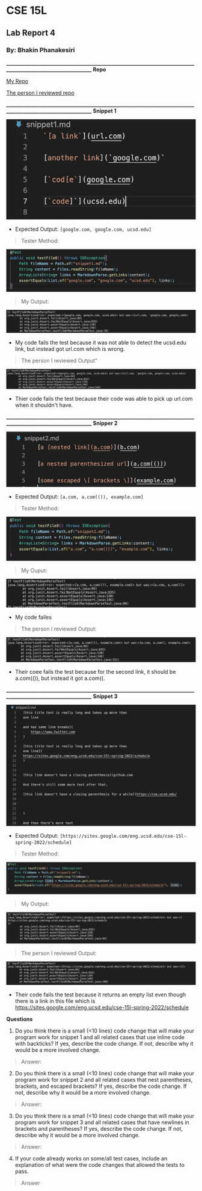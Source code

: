 # CSE 15L
## Lab Report 4
### By: Bhakin Phanakesiri 

**_____________________________________________________________________________________________________________**
**Repo**

[My Repo](https://github.com/bhakin/markdown-parser)

[The person I reviewed repo](https://github.com/Trinnnn/markdown-parser)

**_____________________________________________________________________________________________________________**
**Snippet 1**

![pic1](snippet1.png)
- Expected Output: ```[google.com, google.com, ucsd.edu]```
> Tester Method:

![test1](Tester1.png)


> My Output: 

![output1](myoutput1.png)

- My code fails the test because it was not able to detect the ucsd.edu link, but instead got url.com which is wrong. 



> The person I reviewed Output" 

![output2](Reviewed1.png)

- Thier code fails the test because their code was able to pick up url.com when it shouldn't have. 




**_____________________________________________________________________________________________________________**
**Snipper 2**

![pic2](snippet2.png)
- Expected Output: ```[a.com, a.com(()), example.com]```

> Tester Method:

![test2](Tester2.png) 


> My Ouput:

![output3](myoutput2.png)
- My code failes 




> The person I reviewed Output: 

![output4](Reviewed2.png)
- Their coee fails the test because for the second link, it should be a.com(()), but instead it got a.com((.




**_____________________________________________________________________________________________________________**
**Snippet 3**

![pic3](snippet3.png)
- Expected Output: ```[https://sites.google.com/eng.ucsd.edu/cse-15l-spring-2022/schedule]```

> Tester Method:

![test3](Tester3.png)


> My Output:

![output5](myoutput3.png)


> The person I reviewed Output: 

![output6](Reviewed3.png)

- Their code fails the test because it returns an empty list even though there is a link in this file which is https://sites.google.com/eng.ucsd.edu/cse-15l-spring-2022/schedule




**Questions**
1. Do you think there is a small (<10 lines) code change that will make your program work for snippet 1 and all related cases that use inline code with backticks? If yes, describe the code change. If not, describe why it would be a more involved change.

>Answer: 

2. Do you think there is a small (<10 lines) code change that will make your program work for snippet 2 and all related cases that nest parentheses, brackets, and escaped brackets? If yes, describe the code change. If not, describe why it would be a more involved change.

>Answer:


3. Do you think there is a small (<10 lines) code change that will make your program work for snippet 3 and all related cases that have newlines in brackets and parentheses? If yes, describe the code change. If not, describe why it would be a more involved change.

>Answer:

4. If your code already works on some/all test cases, include an explanation of what were the code changes that allowed the tests to pass.

>Answer